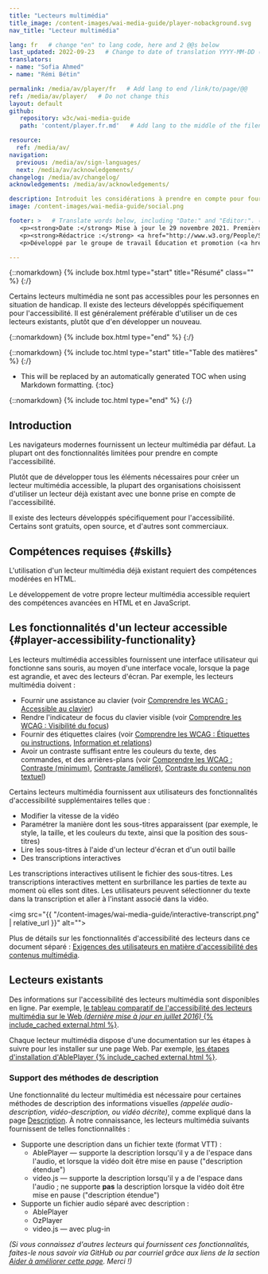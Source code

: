```yaml
---
title: "Lecteurs multimédia"
title_image: /content-images/wai-media-guide/player-nobackground.svg
nav_title: "Lecteur multimédia"

lang: fr   # change "en" to lang code, here and 2 @@s below
last_updated: 2022-09-23   # Change to date of translation YYYY-MM-DD (month in middle)
translators:
- name: "Sofia Ahmed"
- name: "Rémi Bétin"

permalink: /media/av/player/fr   # Add lang to end /link/to/page/@@
ref: /media/av/player/   # Do not change this
layout: default
github:
   repository: w3c/wai-media-guide
   path: 'content/player.fr.md'   # Add lang to the middle of the filename, e.g., index.@@.md

resource:
  ref: /media/av/
navigation:
  previous: /media/av/sign-languages/
  next: /media/av/acknowledgements/
changelog: /media/av/changelog/
acknowledgements: /media/av/acknowledgements/

description: Introduit les considérations à prendre en compte pour fournir un lecteur multimédia compatible avec l'accessibilité.
image: /content-images/wai-media-guide/social.png

footer: >   # Translate words below, including "Date:" and "Editor:". (Do not update the date.)
   <p><strong>Date :</strong> Mise à jour le 29 novembre 2021. Première publication septembre 2019. CHANGELOG.</p>
   <p><strong>Rédactrice :</strong> <a href="http://www.w3.org/People/Shawn">Shawn Lawton Henry</a>. ACKNOWLEDGEMENTS liste les contributeurs et les crédits.</p>
   <p>Développé par le groupe de travail Éducation et promotion (<a href="http://www.w3.org/WAI/EO/">EOWG</a>). Rédigé initialement dans le cadre du projet <a href="https://www.w3.org/WAI/WCAGTA/">WCAG TA</a> financé par le <abbr title="United States">U.S.</abbr> Access Board. Révisé dans le cadre du projet <a href="https://www.w3.org/WAI/expand-access/">WAI Expanding Access</a> financé par la fondation Ford.</p>

---
```


{::nomarkdown}
{% include box.html type="start" title="Résumé" class="" %}
{:/}

Certains lecteurs multimédia ne sont pas accessibles pour les personnes en situation de handicap. Il existe des lecteurs développés spécifiquement pour l'accessibilité. Il est généralement préférable d'utiliser un de ces lecteurs existants, plutôt que d'en développer un nouveau.

{::nomarkdown}
{% include box.html type="end" %}
{:/}

{::nomarkdown}
{% include toc.html type="start" title="Table des matières" %}
{:/}

- This will be replaced by an automatically generated TOC when using Markdown formatting.
{:toc}

{::nomarkdown}
{% include toc.html type="end" %}
{:/}

## Introduction

Les navigateurs modernes fournissent un lecteur multimédia par défaut. La plupart ont des fonctionnalités limitées pour prendre en compte l'accessibilité.

Plutôt que de développer tous les éléments nécessaires pour créer un lecteur multimédia accessible, la plupart des organisations choisissent d'utiliser un lecteur déjà existant  avec une bonne prise en compte de l'accessibilité.

Il existe des lecteurs développés spécifiquement pour l'accessibilité. Certains sont gratuits, open source, et d'autres sont commerciaux.

## Compétences requises {#skills}

L'utilisation d'un lecteur multimédia déjà existant requiert des compétences modérées en HTML.

Le développement de votre propre lecteur multimédia accessible requiert des compétences avancées en HTML et en JavaScript.

## Les fonctionnalités d'un lecteur accessible {#player-accessibility-functionality}

Les lecteurs multimédia accessibles fournissent une interface utilisateur qui fonctionne sans souris, au moyen d'une interface vocale, lorsque la page est agrandie, et avec des lecteurs d'écran. Par exemple, les lecteurs multimédia doivent :
* Fournir une assistance au clavier (voir [Comprendre les WCAG : Accessible au clavier](https://www.w3.org/WAI/WCAG21/Understanding/keyboard-accessible))
* Rendre l'indicateur de focus du clavier visible (voir [Comprendre les WCAG : Visibilité du focus](https://www.w3.org/WAI/WCAG21/Understanding/focus-visible))
* Fournir des étiquettes claires (voir [Comprendre les WCAG : Étiquettes ou instructions](https://www.w3.org/WAI/WCAG21/Understanding/labels-or-instructions), [Information et relations](https://www.w3.org/WAI/WCAG21/Understanding/info-and-relationships))
* Avoir un contraste suffisant entre les couleurs du texte, des commandes, et des arrières-plans (voir [Comprendre les WCAG : Contraste (minimum)](https://www.w3.org/WAI/WCAG21/Understanding/contrast-minimum), [Contraste (amélioré)](https://www.w3.org/WAI/WCAG21/Understanding/contrast-enhanced), [Contraste du contenu non textuel](https://www.w3.org/WAI/WCAG21/Understanding/non-text-contrast.html))

Certains lecteurs multimédia fournissent aux utilisateurs des fonctionnalités d'accessibilité supplémentaires telles que :
* Modifier la vitesse de la vidéo
* Paramétrer la manière dont les sous-titres apparaissent (par exemple, le style, la taille, et les couleurs du texte, ainsi que la position des sous-titres)
* Lire les sous-titres à l'aide d'un lecteur d'écran et d'un outil baille
* Des transcriptions interactives

Les transcriptions interactives utilisent le fichier des sous-titres. Les transcriptions interactives mettent en surbrillance les parties de texte au moment où elles sont dites. Les utilisateurs peuvent sélectionner du texte dans la transcription et aller à l'instant associé dans la vidéo.

<img src="{{ "/content-images/wai-media-guide/interactive-transcript.png" | relative_url }}" alt="">

Plus de détails sur les fonctionnalités d'accessibilité des lecteurs dans ce document séparé : [Exigences des utilisateurs en matière d'accessibilité des contenus multimédia](https://www.w3.org/TR/media-accessibility-reqs/).

## Lecteurs existants

Des informations sur l'accessibilité des lecteurs multimédia sont disponibles en ligne. Par exemple, [le tableau comparatif de l'accessibilité des lecteurs multimédia sur le Web _(dernière mise à jour en juillet 2016)_ {% include_cached external.html %}](http://kensgists.github.io/apt/).

Chaque lecteur multimédia dispose d'une documentation sur les étapes à suivre pour les installer sur une page Web. Par exemple, [les étapes d'installation d'AblePlayer {% include_cached external.html %}](https://ableplayer.github.io/ableplayer/#setup-step-1-use-html5-doctype).

### Support des méthodes de description

Une fonctionnalité du lecteur multimédia est nécessaire pour certaines méthodes de description des informations visuelles *(appelée audio-description, vidéo-description, ou vidéo décrite)*, comme expliqué dans la page [Description](/media/av/description/). À notre connaissance, les lecteurs multimédia suivants fournissent de telles fonctionnalités :
* Supporte une description dans un fichier texte (format VTT) :
   * AblePlayer — supporte la description lorsqu'il y a de l'espace dans l'audio, et lorsque la vidéo doit être mise en pause ("description étendue")
   * video.js — supporte la description lorsqu'il y a de l'espace dans l'audio ; ne supporte **pas** la description lorsque la vidéo doit être mise en pause ("description étendue")
* Supporte un fichier audio séparé avec description :
   * AblePlayer
   * OzPlayer
   * video.js — avec plug-in

_(Si vous connaissez d'autres lecteurs qui fournissent ces fonctionnalités, faites-le nous savoir via GitHub ou par courriel grâce aux liens de la section [Aider à améliorer cette page](#helpimprove). Merci !)_